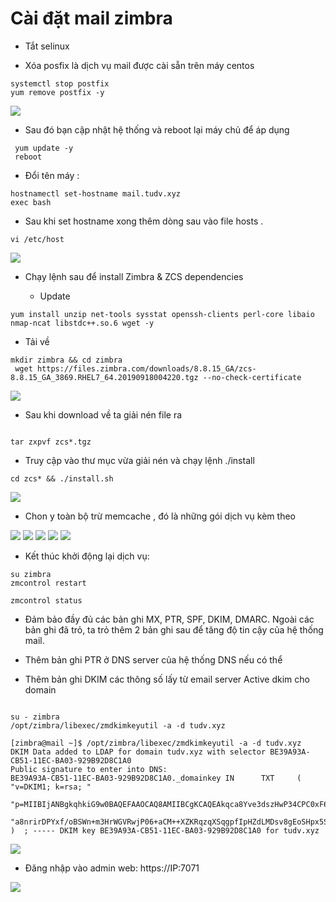 # Cài đặt mail zimbra

- Tắt selinux

- Xóa posfix là dịch vụ mail được cài sẵn trên máy centos 

```
systemctl stop postfix
yum remove postfix -y

```

<img src="imgservices/216.png">

- Sau đó bạn cập nhật hệ thống  và reboot lại máy chủ để áp dụng
```
 yum update -y 
 reboot

```

- Đổi tên máy :


```
hostnamectl set-hostname mail.tudv.xyz
exec bash

```

- Sau khi set hostname xong  thêm dòng sau vào file hosts .

```
vi /etc/host

```

<img src="imgservices/217.png">

- Chạy lệnh sau để install Zimbra & ZCS dependencies

  - Update
```
yum install unzip net-tools sysstat openssh-clients perl-core libaio nmap-ncat libstdc++.so.6 wget -y

```

- Tải về 

```
mkdir zimbra && cd zimbra
 wget https://files.zimbra.com/downloads/8.8.15_GA/zcs-8.8.15_GA_3869.RHEL7_64.20190918004220.tgz --no-check-certificate

```

<img src="imgservices/218.png">

- Sau khi download về ta giải nén file ra

```

tar zxpvf zcs*.tgz

```
- Truy cập vào thư mục vừa giải nén và chạy lệnh ./install

```
cd zcs* && ./install.sh

```
<img src="imgservices/219.png">

- Chon y toàn bộ trừ memcache , đó là những gói dịch vụ kèm theo

<img src="imgservices/220.png">

<img src="imgservices/221.png">

<img src="imgservices/222.png">

<img src="imgservices/223.png">

<img src="imgservices/224.png">





- Kết thúc khởi động lại dịch vụ:

```
su zimbra
zmcontrol restart

zmcontrol status

```

- Đảm bảo đầy đủ các bản ghi MX, PTR, SPF, DKIM, DMARC. Ngoài các bản ghi đã trỏ, ta trỏ thêm 2 bản ghi sau để tăng độ tin cậy của hệ thống mail.

- Thêm bản ghi PTR ở DNS server của hệ thống DNS nếu có thể

- Thêm bản ghi DKIM các thông số lấy từ email server
Active dkim cho domain


```

su - zimbra
/opt/zimbra/libexec/zmdkimkeyutil -a -d tudv.xyz

```

```
[zimbra@mail ~]$ /opt/zimbra/libexec/zmdkimkeyutil -a -d tudv.xyz
DKIM Data added to LDAP for domain tudv.xyz with selector BE39A93A-CB51-11EC-BA03-929B92D8C1A0
Public signature to enter into DNS:
BE39A93A-CB51-11EC-BA03-929B92D8C1A0._domainkey IN      TXT     ( "v=DKIM1; k=rsa; "
          "p=MIIBIjANBgkqhkiG9w0BAQEFAAOCAQ8AMIIBCgKCAQEAkqca8Yve3dszHwP34CPC0xF6B2Y7ZZ+DBua/nXZhuBoL6vDdZtOtmaIJ345X478HMaeGa592pU+68qGXMOZGTEumXT/EYfRNm9Kovxd4xKuCcMKm9+/Y1ZaSIfmNEt4Ck1euqjcvgBsTcbO0BiUnvb1srcuX/Q0mz0971rYrKwfx/p0mcq4q8uKRjO8hT6qNkYjY4ChgMsnBld"
          "a8nrirDPYxf/oBSWn+m3HrWGVRwjP06+aCM++XZKRqzqXSqgpfIpHZdLMDsv8gEoSHpx5Sy7/+bhbLWF8MKPrcTf86EVjikE7d20F9gKWaFF8kyihigdB70VZBBOs9xdTcAb3iewIDAQAB" )  ; ----- DKIM key BE39A93A-CB51-11EC-BA03-929B92D8C1A0 for tudv.xyz

```
<img src="imgservices/819.png">

- Đăng nhập vào admin web: https://IP:7071


<img src="imgservices/806.png">
